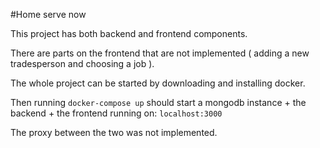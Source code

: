 #Home serve now

This project has both backend and frontend components.

There are parts on the frontend that are not implemented ( adding a new tradesperson and choosing a job ).

The whole project can be started by downloading and installing docker.

Then running `docker-compose up` should start a mongodb instance + the backend + the frontend running on: `localhost:3000`

The proxy between the two was not implemented.
